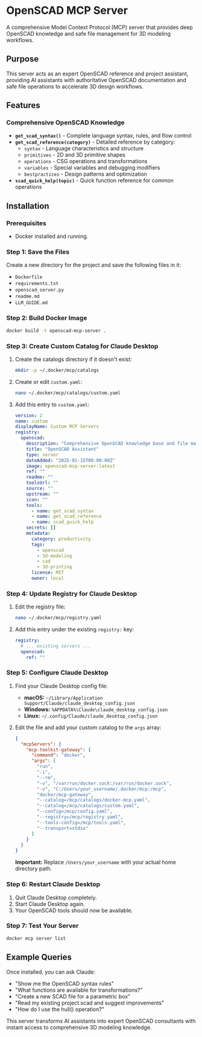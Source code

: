 # OpenSCAD MCP Server

A comprehensive Model Context Protocol (MCP) server that provides deep OpenSCAD knowledge and safe file management for 3D modeling workflows.

## Purpose

This server acts as an expert OpenSCAD reference and project assistant, providing AI assistants with authoritative OpenSCAD documentation and safe file operations to accelerate 3D design workflows.

## Features

### Comprehensive OpenSCAD Knowledge
- **`get_scad_syntax()`** - Complete language syntax, rules, and flow control
- **`get_scad_reference(category)`** - Detailed reference by category:
  - `syntax` - Language characteristics and structure
  - `primitives` - 2D and 3D primitive shapes
  - `operations` - CSG operations and transformations
  - `variables` - Special variables and debugging modifiers
  - `bestpractices` - Design patterns and optimization
- **`scad_quick_help(topic)`** - Quick function reference for common operations

## Installation

### Prerequisites
- Docker installed and running.

### Step 1: Save the Files
Create a new directory for the project and save the following files in it:
- `Dockerfile`
- `requirements.txt`
- `openscad_server.py`
- `readme.md`
- `LLM_GUIDE.md`

### Step 2: Build Docker Image
```bash
docker build -t openscad-mcp-server .
```

### Step 3: Create Custom Catalog for Claude Desktop

1.  Create the catalogs directory if it doesn't exist:
    ```bash
    mkdir -p ~/.docker/mcp/catalogs
    ```

2.  Create or edit `custom.yaml`:
    ```bash
    nano ~/.docker/mcp/catalogs/custom.yaml
    ```

3.  Add this entry to `custom.yaml`:
    ```yaml
    version: 2
    name: custom
    displayName: Custom MCP Servers
    registry:
      openscad:
        description: "Comprehensive OpenSCAD knowledge base and file management for 3D modeling"
        title: "OpenSCAD Assistant"
        type: server
        dateAdded: "2025-01-15T00:00:00Z"
        image: openscad-mcp-server:latest
        ref: ""
        readme: ""
        toolsUrl: ""
        source: ""
        upstream: ""
        icon: ""
        tools:
          - name: get_scad_syntax
          - name: get_scad_reference
          - name: scad_quick_help
        secrets: []
        metadata:
          category: productivity
          tags:
            - openscad
            - 3d-modeling
            - cad
            - 3d-printing
          license: MIT
          owner: local
    ```

### Step 4: Update Registry for Claude Desktop

1.  Edit the registry file:
    ```bash
    nano ~/.docker/mcp/registry.yaml
    ```

2.  Add this entry under the existing `registry:` key:
    ```yaml
    registry:
      # ... existing servers ...
      openscad:
        ref: ""
    ```

### Step 5: Configure Claude Desktop

1.  Find your Claude Desktop config file:
    - **macOS:** `~/Library/Application Support/Claude/claude_desktop_config.json`
    - **Windows:** `%APPDATA%\Claude\claude_desktop_config.json`
    - **Linux:** `~/.config/Claude/claude_desktop_config.json`

2.  Edit the file and add your custom catalog to the `args` array:
    ```json
    {
      "mcpServers": {
        "mcp-toolkit-gateway": {
          "command": "docker",
          "args": [
            "run",
            "-i",
            "--rm",
            "-v", "/var/run/docker.sock:/var/run/docker.sock",
            "-v", "C:/Users/your_username/.docker/mcp:/mcp",
            "docker/mcp-gateway",
            "--catalog=/mcp/catalogs/docker-mcp.yaml",
            "--catalog=/mcp/catalogs/custom.yaml",
            "--config=/mcp/config.yaml",
            "--registry=/mcp/registry.yaml",
            "--tools-config=/mcp/tools.yaml",
            "--transport=stdio"
          ]
        }
      }
    }
    ```
    **Important:** Replace `/Users/your_username` with your actual home directory path.

### Step 6: Restart Claude Desktop
1.  Quit Claude Desktop completely.
2.  Start Claude Desktop again.
3.  Your OpenSCAD tools should now be available.

### Step 7: Test Your Server
```bash
docker mcp server list
```

## Example Queries

Once installed, you can ask Claude:

- "Show me the OpenSCAD syntax rules"
- "What functions are available for transformations?"
- "Create a new SCAD file for a parametric box"
- "Read my existing project.scad and suggest improvements"
- "How do I use the hull() operation?"

This server transforms AI assistants into expert OpenSCAD consultants with instant access to comprehensive 3D modeling knowledge.
